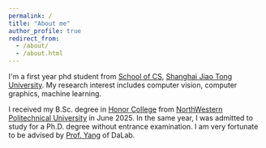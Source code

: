 ```yaml
---
permalink: /
title: "About me"
author_profile: true
redirect_from: 
  - /about/
  - /about.html
---
```


I'm a first year phd student from [School of CS](https://www.cs.sjtu.edu.cn/), [Shanghai Jiao Tong University](https://www.sjtu.edu.cn/). My research interest includes computer vision, computer graphics, machine learning. 

I received my B.Sc. degree in [Honor College](https://honors.nwpu.edu.cn/xygk/xyjj.htm) from [NorthWestern Politechnical University](https://www.nwpu.edu.cn/) in June 2025. In the same year, I was admitted to study for a Ph.D. degree without entrance examination. I am very fortunate to be advised by [Prof. Yang](http://www.se.sjtu.edu.cn/Data/View/307) of DaLab.

